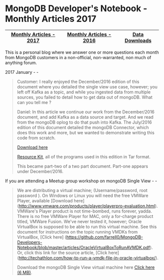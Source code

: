 MongoDB Developer's Notebook - Monthly Articles 2017
===================

| **[Monthly Articles - 2017](https://github.com/farrell0/MongoDB-Developers-Notebook/blob/master/README.md)**| **[Monthly Articles - 2016](https://github.com/farrell0/MongoDB-Developers-Notebook/blob/master/2016/README.md)**| **[Data Downloads](https://github.com/farrell0/MongoDB-Developers-Notebook/blob/master/data_download/README.md)** |
|-------------------------|--------------------------|-----------------|
This is a personal blog where we answer one or more questions each month from MongoDB customers in a non-official, non-warranted, non much of anything forum.

2017 January - -

>Customer:
>I really enjoyed the December/2016 edition of this document where you detailed the single 
>view use case, however; you left off Kafka as a topic, and while you ingested data from 
>multiple sources, you failed to detail how to get data out of mongoDB. What can you tell 
>me ?
>
>Daniel:
>In this article we continue our work from the December/2016 document, and add Kafka as a
>data source and target. And we read from the mongoDB oplog to do that push into Kafka. The
>July/2016 edition of this document detailed the mongoDB Connector, which does this work 
>and more, but we wanted to demonstrate writing this code from scratch.
>
>[Download here](https://github.com/farrell0/MongoDB-Developers-Notebook/blob/master/articles/MDB_DN_2017_13_SingleView.pdf)
>
>[Resource Kit](https://github.com/farrell0/MongoDB-Developers-Notebook/blob/master/articles/MDB_DN_2017_13_SingleView.tar), all of the programs used in this edition in Tar format.
>
>This became part-two of a two part document. Part-one appears under December/2016.

If you are attending a Meetup group workshop on mongoDB Single View - -

>We are distributing a virtual machine; (Username/password, root password ). On Windows or 
>Linux you will need the free VMWare Player, available [Download here]
>(http://www.vmware.com/products/player/playerpro-evaluation.html). VMWare's Player product
>is not time-bombed, runs forever, yadda. There is no free VMWare Player for MAC, only a 
>for-charge product titled, VMWare Fusion. We've never tested it, however; Oracle VirtualBox 
>is supposed to be able to run this virtual machine. See this document for instructions on
>the topic running VMDKs from VirtualBox, [Click here]
>(https://github.com/farrell0/MongoDB-Developers-Notebook/blob/master/articles/OracleVirtualBoxToRunAVMDK.pdf). 
>Or, click this link for the source article, [Click here]
>(http://techathlon.com/how-to-run-a-vmdk-file-in-oracle-virtualbox/).
>
>Download the mongoDB Single View virtual machine here [Click here (6 MB)]( ).

